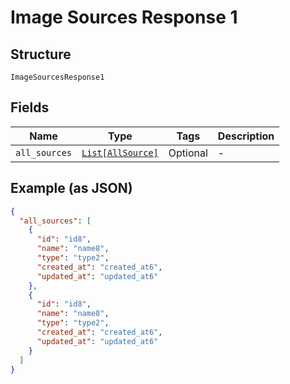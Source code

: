 
# Image Sources Response 1

## Structure

`ImageSourcesResponse1`

## Fields

| Name | Type | Tags | Description |
|  --- | --- | --- | --- |
| `all_sources` | [`List[AllSource]`](../../doc/models/all-source.md) | Optional | - |

## Example (as JSON)

```json
{
  "all_sources": [
    {
      "id": "id8",
      "name": "name8",
      "type": "type2",
      "created_at": "created_at6",
      "updated_at": "updated_at6"
    },
    {
      "id": "id8",
      "name": "name8",
      "type": "type2",
      "created_at": "created_at6",
      "updated_at": "updated_at6"
    }
  ]
}
```

